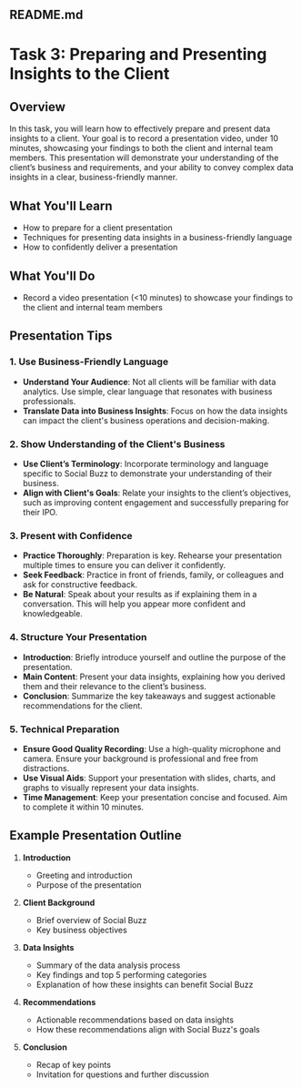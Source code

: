 ## README.md

# Task 3: Preparing and Presenting Insights to the Client

## Overview

In this task, you will learn how to effectively prepare and present data insights to a client. Your goal is to record a presentation video, under 10 minutes, showcasing your findings to both the client and internal team members. This presentation will demonstrate your understanding of the client’s business and requirements, and your ability to convey complex data insights in a clear, business-friendly manner.

## What You'll Learn

- How to prepare for a client presentation
- Techniques for presenting data insights in a business-friendly language
- How to confidently deliver a presentation

## What You'll Do

- Record a video presentation (<10 minutes) to showcase your findings to the client and internal team members

## Presentation Tips

### 1. Use Business-Friendly Language

- **Understand Your Audience**: Not all clients will be familiar with data analytics. Use simple, clear language that resonates with business professionals.
- **Translate Data into Business Insights**: Focus on how the data insights can impact the client's business operations and decision-making.

### 2. Show Understanding of the Client's Business

- **Use Client’s Terminology**: Incorporate terminology and language specific to Social Buzz to demonstrate your understanding of their business.
- **Align with Client's Goals**: Relate your insights to the client’s objectives, such as improving content engagement and successfully preparing for their IPO.

### 3. Present with Confidence

- **Practice Thoroughly**: Preparation is key. Rehearse your presentation multiple times to ensure you can deliver it confidently.
- **Seek Feedback**: Practice in front of friends, family, or colleagues and ask for constructive feedback.
- **Be Natural**: Speak about your results as if explaining them in a conversation. This will help you appear more confident and knowledgeable.

### 4. Structure Your Presentation

- **Introduction**: Briefly introduce yourself and outline the purpose of the presentation.
- **Main Content**: Present your data insights, explaining how you derived them and their relevance to the client’s business.
- **Conclusion**: Summarize the key takeaways and suggest actionable recommendations for the client.

### 5. Technical Preparation

- **Ensure Good Quality Recording**: Use a high-quality microphone and camera. Ensure your background is professional and free from distractions.
- **Use Visual Aids**: Support your presentation with slides, charts, and graphs to visually represent your data insights.
- **Time Management**: Keep your presentation concise and focused. Aim to complete it within 10 minutes.

## Example Presentation Outline

1. **Introduction**
   - Greeting and introduction
   - Purpose of the presentation

2. **Client Background**
   - Brief overview of Social Buzz
   - Key business objectives

3. **Data Insights**
   - Summary of the data analysis process
   - Key findings and top 5 performing categories
   - Explanation of how these insights can benefit Social Buzz

4. **Recommendations**
   - Actionable recommendations based on data insights
   - How these recommendations align with Social Buzz's goals

5. **Conclusion**
   - Recap of key points
   - Invitation for questions and further discussion
